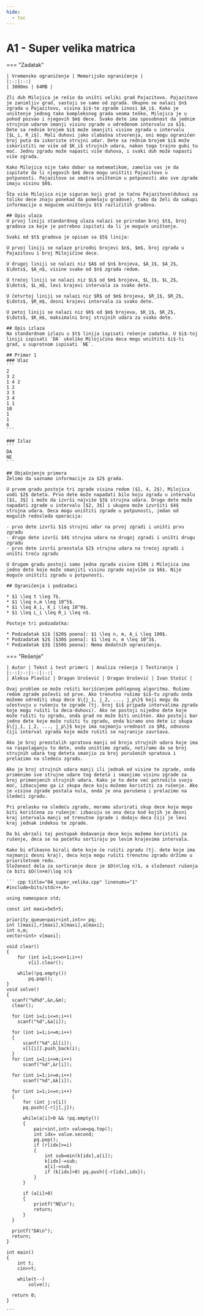 ```yaml
---
hide:
  - toc
---
```


# A1 - Super velika matrica

=== "Zadatak"
	
	| Vremensko ograničenje | Memorijsko ograničenje |
	|:-:|:-:|
	| 3000ms | 64MB |
	
	Zli duh Milojica je rešio da uništi veliki grad Pajazitovo. Pajazitovo je zanimljiv grad, sastoji se samo od zgrada. Ukupno se nalazi $n$ zgrada u Pajazitovu, visina $i$-te zgrade iznosi $A_i$. Kako je uništenje jednog tako kompleksnog grada veoma teško, Milojica je u pohod pozvao i njegovih $m$ dece. Svako dete ima sposobnost da jednim strujnim udarom smanji visinu zgrade u određenom intervalu za $1$. Dete sa rednim brojem $i$ može smanjiti visine zgrada u intervalu [$L_i, R_i$]. Mali duhovi jako slabašna stvorenja, oni mogu ograničen broj puta da iskoriste strujni udar. Dete sa rednim brojem $i$ može iskoristiti ne više od $K_i$ strujnih udara, nakon toga trajno gubi tu moć. Jednu zgradu može napasti više duhova, i svaki duh može napasti više zgrada.
	
	Kako Milojica nije tako dobar sa matematikom, zamolio vas je da ispitate da li njegovih $m$ dece mogu uništiti Pajazitovo u potpunosti. Pajazitovo se smatra uništenim u potpunosti ako sve zgrade imaju visinu $0$.
	
	Šta više Milojica nije siguran koji grad je tačno Pajazitovo(duhovi sa toliko dece znaju ponekad da pomešaju gradove), tako da želi da sakupi informacije o mogućem uništenju $t$ različitih gradova.
	
	## Opis ulaza
	U prvoj liniji standardnog ulaza nalazi se prirodan broj $t$, broj gradova za koje je potrebno ispitati da li je moguće uništenje.
	
	Svaki od $t$ gradova je opisan sa $5$ linija:
	
	U prvoj liniji se nalaze prirodni brojevi $n$, $m$, broj zgrada u Pajazitovu i broj Milojičine dece.
	
	U drugoj liniji se nalazi niz $A$ od $n$ brojeva, $A_1$, $A_2$, $\dots$, $A_n$, visine svake od $n$ zgrada redom.
	
	U trećoj liniji se nalazi niz $L$ od $m$ brojeva, $L_1$, $L_2$, $\dots$, $L_m$, levi krajevi intervala za svako dete.
	
	U četvrtoj liniji se nalazi niz $R$ od $m$ brojeva, $R_1$, $R_2$, $\dots$, $R_m$, desni krajevi intervala za svako dete.
	
	U petoj liniji se nalazi niz $K$ od $m$ brojeva, $K_1$, $K_2$, $\dots$, $K_m$, maksimalni broj strujnih udara za svako dete.
	
	## Opis izlaza
	Na standardnom izlazu u $t$ linija ispisati rešenje zadatka. U $i$-toj liniji ispisati `DA` ukoliko Milojičina deca mogu uništiti $i$-ti grad, u suprotnom ispisati `NE`.
	
	## Primer 1
	### Ulaz
	```
	2
	3 2
	1 4 2
	1 2
	3 3
	3 4
	1 1
	10
	1
	1
	6
	```
	
	### Izlaz
	```
	DA
	NE
	```
	
	## Objašnjenje primera
	Želimo da saznamo informacije za $2$ grada.
	
	U prvom gradu postoje tri zgrade visina redom ($1, 4, 2$), Milojica vodi $2$ deteta. Prvo dete može napadati bilo koju zgradu u intervalu [$1, 3$] i može da izvrši najviše $3$ strujna udara. Drugo dete može napadati zgrade u intervalu [$2, 3$] i ukupno može izvršiti $4$ strujna udara. Deca mogu uništiti zgrade u potpunosti, jedan od mogućih redosleda operacija:
	
	- prvo dete izvrši $1$ strujni udar na prvoj zgradi i uništi prvu zgradu
	- drugo dete izvrši $4$ strujna udara na drugoj zgradi i uništi drugu zgradu 
	- prvo dete izvrši preostala $2$ strujna udara na trećoj zgradi i uništi treću zgradu
	
	U drugom gradu postoji samo jedna zgrada visine $10$ i Milojica ima jedno dete koje može smanjiti visinu zgrade najviše za $6$. Nije moguće uništiti zgradu u potpunosti.
	
	## Ograničenja i podzadaci
	
	* $1 \leq t \leq 7$.
	* $1 \leq n,m \leq 10^5$.
	* $1 \leq A_i, K_i \leq 10^9$.
	* $1 \leq L_i \leq R_i \leq n$.
	
	Postoje tri podzadatka: 
	
	* Podzadatak $1$ [$20$ poena]: $1 \leq n, m, A_i \leq 100$.
	* Podzadatak $2$ [$30$ poena]: $1 \leq n, m \leq 10^3$.
	* Podzadatak $3$ [$50$ peona]: Nema dodatnih ograničenja.
	
=== "Rešenje"
	
	| Autor | Tekst i test primeri | Analiza rеšenja | Testiranje |
	|:-:|:-:|:-:|:-:|
	| Aleksa Plavšić | Dragan Urošević | Dragan Urošević | Ivan Stošić |
	
	Ovaj problem se može rešiti korišćenjem pohlepnog algoritma. Rušimo redom zgrade počevši od prve. Ako trenutno rušimo $i$-tu zgradu onda možemo odrediti skup dece $\{j_1, j_2, ..., j_p\}$ koji mogu da učestvuju u rušenju te zgrade (tj. broj $i$ pripada intervalima zgrada koje mogu rušiti ta deca-duhovi). Ako ne postoji nijedno dete koje može rušiti tu zgradu, onda grad ne može biti uništen. Ako postoji bar jedno dete koje može rušiti tu zgradu, onda biramo ono dete iz skupa $\{j_1, j_2, ..., j_p\}$ koje ima najmanju vrednost za $R$, odnosno čiji interval zgrada koje može rušiti se najranije završava. 
	
	Ako je broj preostalih spratova manji od broja strujnih udara koje ima na raspolaganju to dete, onda uništimo zgradu, notiramo da se broj strujnih udara tog deteta smanjio za broj porušenih spratova i prelazimo na sledeću zgradu. 
	
	Ako je broj strujnih udara manji ili jednak od visine te zgrade, onda primenimo sve strujne udare tog deteta i smanjimo visinu zgrade za broj primenjenih strujnih udara. Kako je to dete već potrošilo svoju moć, izbacujemo ga iz skupa dece koju možemo koristiti za rušenje. Ako je visina zgrade postala nula, onda je ona porušena i prelazimo na sledeći zgradu. 
	
	Pri prelasku na sledeću zgradu, moramo ažurirati skup dece koja mogu biti korišćena za rušenje: izbacuju se ona deca kod kojih je desni kraj intervala manji od trenutne zgrade i dodaju deca čiji je levi kraj jednak indeksu te zgrade. 
	
	Da bi ubrzali taj postupak dodavanja dece koju možemo koristiti za rušenje, deca se na početku sortiraju po levim krajevima intervala. 
	
	Kako bi efikasno birali dete koje će rušiti zgradu (tj. dete koje ima najmanji desni kraj), decu koja mogu rušiti trenutnu zgradu držimo u prioritetnom redu.
	Složenost dela za sortiranje dece je $O(n\log n)$, a složenost rušenja će biti $O((n+m)\log n)$
	
	``` cpp title="04_super_velika.cpp" linenums="1"
	#include<bits/stdc++.h>
	
	using namespace std;
	
	const int maxi=5e5+5;
	
	priority_queue<pair<int,int>> pq;
	int l[maxi],r[maxi],k[maxi],a[maxi];
	int n,m;
	vector<int> v[maxi];
	
	void clear()
	{
	    for (int i=1;i<=n+1;i++)
	        v[i].clear();
	
	    while(!pq.empty())
	        pq.pop();
	}
	void solve()
	{
	  scanf("%d%d",&n,&m);
	  clear();
	
	  for (int i=1;i<=n;i++)
	    scanf("%d",&a[i]);
	
	  for (int i=1;i<=m;i++)
	  {
	      scanf("%d",&l[i]);
	      v[l[i]].push_back(i);
	  }
	  for (int i=1;i<=m;i++)
	      scanf("%d",&r[i]);
	
	  for (int i=1;i<=m;i++)
	      scanf("%d",&k[i]);
	
	  for (int i=1;i<=n;i++)
	  {
	      for (int j:v[i])
	      pq.push({-r[j],j});
	
	      while(a[i]>0 && !pq.empty())
	      {
	          pair<int,int> value=pq.top();
	          int idx= value.second;
	          pq.pop();
	          if (r[idx]>=i)
	          {
	              int sub=min(k[idx],a[i]);
	              k[idx]-=sub;
	              a[i]-=sub;
	              if (k[idx]>0) pq.push({-r[idx],idx});
	          }
	      }
	
	      if (a[i]>0)
	      {
	          printf("NE\n");
	          return;
	      }
	  }
	
	  printf("DA\n");
	  return;
	}
	
	int main()
	{
	    int t;
	    cin>>t;
	
	    while(t--)
	        solve();
	
	  return 0;
	}

	```
